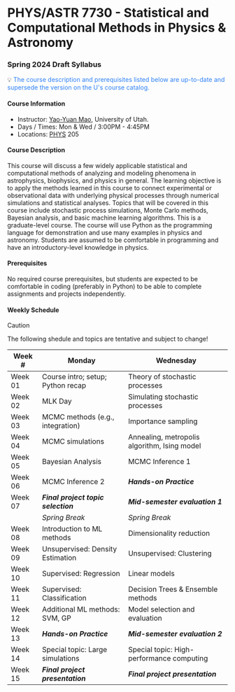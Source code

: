 # PHYS/ASTR 7730 - Statistical and Computational Methods in Physics & Astronomy

### Spring 2024 Draft Syllabus

💡 <span style="color: #2f81f7">The course description and prerequisites listed below are up-to-date and supersede the version on the U's course catalog.</span>

#### Course Information
- Instructor: [Yao-Yuan Mao](https://yymao.github.io/), University of Utah.
- Days / Times: Mon & Wed / 3:00PM - 4:45PM
- Locations: [PHYS](https://map.utah.edu/?code=PHYS) 205

#### Course Description

This course will discuss a few widely applicable statistical and computational methods of analyzing and 
modeling phenomena in astrophysics, biophysics, and physics in general. The learning objective is to apply 
the methods learned in this course to connect experimental or observational data with underlying physical 
processes through numerical simulations and statistical analyses. 
Topics that will be covered in this course include stochastic process simulations, Monte Carlo methods, 
Bayesian analysis, and basic machine learning algorithms. This is a graduate-level course. The course 
will use Python as the programming language for demonstration and use many examples in physics and astronomy. 
Students are assumed to be comfortable in programming and have an introductory-level knowledge in physics.

#### Prerequisites

No required course prerequisites, but students are expected to be comfortable in coding (preferably in Python) 
to be able to complete assignments and projects independently. 

#### Weekly Schedule

> [!CAUTION]
> The following shedule and topics are tentative and subject to change!

| Week # | Monday | Wednesday |
|--------|--------|-----------|
| Week 01 | Course intro; setup; Python recap | Theory of stochastic processes |
| Week 02 | MLK Day | Simulating stochastic processes |
| Week 03 | MCMC methods (e.g., integration) | Importance sampling |
| Week 04 | MCMC simulations | Annealing, metropolis algorithm, Ising model |
| Week 05 | Bayesian Analysis | MCMC Inference 1 |
| Week 06 | MCMC Inference 2 | ***Hands-on Practice*** |
| Week 07 | ***Final project topic selection*** | ***Mid-semester evaluation 1*** | 
|  | *Spring Break* | *Spring Break* |
| Week 08 | Introduction to ML methods | Dimensionality reduction |
| Week 09 | Unsupervised: Density Estimation | Unsupervised: Clustering |
| Week 10 | Supervised: Regression | Linear models |
| Week 11 | Supervised: Classification | Decision Trees & Ensemble methods |
| Week 12 | Additional ML methods: SVM, GP | Model selection and evaluation |
| Week 13 | ***Hands-on Practice*** | ***Mid-semester evaluation 2*** |
| Week 14 | Special topic: Large simulations | Special topic: High-performance computing |
| Week 15 | ***Final project presentation*** | ***Final project presentation*** |


